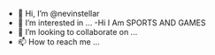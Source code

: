 - 👋 Hi, I’m @nevinstellar
- 👀 I’m interested in ...
-Hi I Am SPORTS AND GAMES
- 💞️ I’m looking to collaborate on ...
- 📫 How to reach me ...

<!---
nevinstellar/nevinstellar is a ✨ special ✨ repository because its `README.md` (this file) appears on your GitHub profile.
You can click the Preview link to take a look at your changes.
--->
